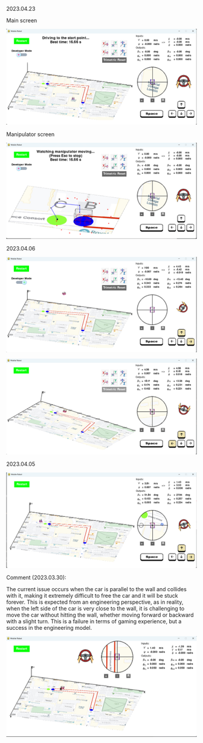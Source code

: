 2023.04.23

Main screen

![](Figures/logs/2023_04_23_main_1.png)

Manipulator screen

![](Figures/logs/2023_04_23_robot_1.png)

2023.04.06

![](Figures/logs/2023_04_06_2.png)

![](Figures/logs/2023_04_06_1.png)

2023.04.05

![](Figures/logs/2023_04_05_2.png)

Comment (2023.03.30):

The current issue occurs when the car is parallel to the wall and collides with it, making it extremely difficult to free the car and it will be stuck forever. This is expected from an engineering perspective, as in reality, when the left side of the car is very close to the wall, it is challenging to move the car without hitting the wall, whether moving forward or backward with a slight turn. This is a failure in terms of gaming experience, but a success in the engineering model.

![](Figures/logs/2023_03_30_3_trouble.png)